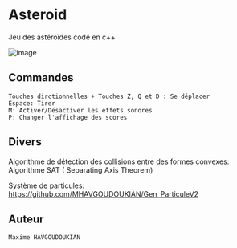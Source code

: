 # Asteroid

Jeu des astéroïdes codé en c++

![image](https://user-images.githubusercontent.com/61056605/116701306-0e18ed00-a9c8-11eb-8c7a-852e5bc0f3d5.png)

## Commandes
    Touches dirctionnelles + Touches Z, Q et D : Se déplacer
    Espace: Tirer
    M: Activer/Désactiver les effets sonores
    P: Changer l'affichage des scores

## Divers
Algorithme de détection des collisions entre des formes convexes: Algorithme SAT ( Separating Axis Theorem)

Système de particules: https://github.com/MHAVGOUDOUKIAN/Gen_ParticuleV2

## Auteur
    Maxime HAVGOUDOUKIAN
